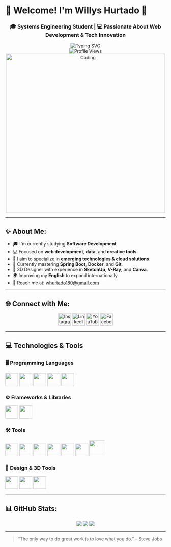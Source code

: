 # 🌟 Welcome! I'm Willys Hurtado 👋

<h3 align="center">🎓 Systems Engineering Student | 💻 Passionate About Web Development & Tech Innovation</h3>

<div align="center">
  <img src="https://readme-typing-svg.herokuapp.com?font=Fira+Code&weight=700&size=22&pause=1000&color=0EF7FF&center=true&vCenter=true&multiline=true&width=700&height=80&lines=Hi+%F0%9F%91%8B+I'm+Willys+Hurtado;A+tech+enthusiast+who+loves+to+build+awesome+things!;Always+learning+and+growing+every+day." alt="Typing SVG" />
</div>

<div align="center">
  <img src="https://komarev.com/ghpvc/?username=sirwillys06&label=Profile%20Views&color=0e75b6&style=flat" alt="Profile Views" />
</div>

<div align="center">
  <img src="https://media.giphy.com/media/Y4ak9Ki2GZCbJxAnJD/giphy.gif" alt="Coding" width="500" />
</div>

---

## ✨ About Me:

- 🎓 I'm currently studying **Software Development**.
- 💻 Focused on **web development**, **data**, and **creative tools**.
- 🎯 I aim to specialize in **emerging technologies & cloud solutions**.
- 🧠 Currently mastering **Spring Boot**, **Docker**, and **Git**.
- 🎨 3D Designer with experience in **SketchUp**, **V-Ray**, and **Canva**.
- 🌍 Improving my **English** to expand internationally.
- 📧 Reach me at: [whurtado180@gmail.com](mailto:whurtado180@gmail.com)

---

## 🌐 Connect with Me:

<div align="center">
  <a href="https://www.instagram.com" target="_blank"><img src="https://cdn-icons-png.flaticon.com/128/1384/1384063.png" width="40" alt="Instagram" /></a>
  <a href="https://www.linkedin.com" target="_blank"><img src="https://cdn.jsdelivr.net/gh/devicons/devicon/icons/linkedin/linkedin-original.svg" width="40" alt="LinkedIn" /></a>
  <a href="https://www.youtube.com" target="_blank"><img src="https://cdn.jsdelivr.net/gh/devicons/devicon/icons/youtube/youtube-original.svg" width="40" alt="YouTube" /></a>
  <a href="https://www.facebook.com" target="_blank"><img src="https://cdn.jsdelivr.net/gh/devicons/devicon/icons/facebook/facebook-original.svg" width="40" alt="Facebook" /></a>
</div>

---

## 💻 Technologies & Tools

### 🖥️ Programming Languages
<a href="https://www.python.org/" target="_blank"><img src="https://cdn.jsdelivr.net/gh/devicons/devicon/icons/python/python-original.svg" width="40" /></a>
<a href="https://www.java.com/" target="_blank"><img src="https://cdn.jsdelivr.net/gh/devicons/devicon/icons/java/java-original.svg" width="40" /></a>
<a href="https://developer.mozilla.org/en-US/docs/Web/JavaScript" target="_blank"><img src="https://cdn.jsdelivr.net/gh/devicons/devicon/icons/javascript/javascript-original.svg" width="40" /></a>
<a href="https://www.w3.org/html/" target="_blank"><img src="https://cdn.jsdelivr.net/gh/devicons/devicon/icons/html5/html5-original.svg" width="40" /></a>
<a href="https://developer.mozilla.org/en-US/docs/Web/CSS" target="_blank"><img src="https://cdn.jsdelivr.net/gh/devicons/devicon/icons/css3/css3-original.svg" width="40" /></a>

### ⚙️ Frameworks & Libraries
<a href="https://spring.io/projects/spring-boot" target="_blank"><img src="https://cdn.jsdelivr.net/gh/devicons/devicon/icons/spring/spring-original.svg" width="40" /></a>
<a href="https://react.dev/" target="_blank"><img src="https://cdn.jsdelivr.net/gh/devicons/devicon/icons/react/react-original.svg" width="40" /></a>

### 🛠️ Tools
<a href="https://git-scm.com/" target="_blank"><img src="https://cdn.jsdelivr.net/gh/devicons/devicon/icons/git/git-original.svg" width="40" /></a>
<a href="https://github.com/" target="_blank"><img src="https://cdn.jsdelivr.net/gh/devicons/devicon/icons/github/github-original.svg" width="40" /></a>
<a href="https://code.visualstudio.com/" target="_blank"><img src="https://cdn.jsdelivr.net/gh/devicons/devicon/icons/vscode/vscode-original.svg" width="40" /></a>
<a href="https://www.docker.com/" target="_blank"><img src="https://cdn.jsdelivr.net/gh/devicons/devicon/icons/docker/docker-original.svg" width="40" /></a>
<a href="https://www.mysql.com/" target="_blank"><img src="https://cdn.jsdelivr.net/gh/devicons/devicon/icons/mysql/mysql-original.svg" width="40" /></a>
<a href="https://www.mysql.com/products/workbench/" target="_blank"><img src="https://upload.wikimedia.org/wikipedia/en/thumb/f/fd/MySQL_Workbench_Logo.png/220px-MySQL_Workbench_Logo.png" width="40" /></a>
<a href="https://www.netacad.com/courses/packet-tracer" target="_blank"><img src="https://upload.wikimedia.org/wikipedia/commons/thumb/3/33/Cisco_logo_blue_2016.svg/2560px-Cisco_logo_blue_2016.svg.png" width="50" /></a>

### 🎨 Design & 3D Tools
<a href="https://www.sketchup.com/" target="_blank"><img src="https://upload.wikimedia.org/wikipedia/commons/9/96/SketchUp_Logo.svg" width="40" /></a>
<a href="https://www.chaos.com/vray" target="_blank"><img src="https://upload.wikimedia.org/wikipedia/commons/7/79/V-ray_logo.png" width="40" /></a>
<a href="https://www.canva.com/" target="_blank"><img src="https://upload.wikimedia.org/wikipedia/commons/thumb/0/08/Canva_logo.svg/512px-Canva_logo.svg.png" width="40" /></a>

---

## 📊 GitHub Stats:

<div align="center">
  <img src="https://github-readme-stats.vercel.app/api?username=sirwillys06&show_icons=true&theme=tokyonight" />
  <img src="https://github-readme-stats.vercel.app/api/top-langs/?username=sirwillys06&layout=compact&theme=tokyonight" />
  <img src="https://github-readme-streak-stats.herokuapp.com/?user=sirwillys06&theme=tokyonight" />
</div>

---

> “The only way to do great work is to love what you do.” – Steve Jobs

